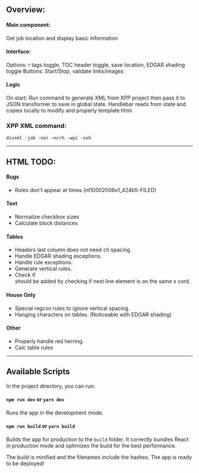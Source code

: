 ## Overview:
#### Main component:
Get job location and display basic information
    
#### Interface:
Options: r tags toggle, TOC header toggle, save location, EDGAR shading toggle
Buttons: Start/Stop, validate links/images

#### Logic
On start: Run command to generate XML from XPP project then pass it to JSON transformer to save in global state. Handlebar reads from state and copies locally to modify and properly template html.

### XPP XML command:
`divxml -job -nol –ncrh -wpi -xsh`

***

## HTML TODO:

#### Bugs
- Rules don't appear at times (nt10002006x1_424b5-FILED)


#### Text
- Normalize checkbox sizes
- Calculate block distances

#### Tables
- Headers last column does not need ch spacing
- Handle EDGAR shading exceptions.
- Handle rule exceptions.
- Generate vertical rules.
- Check if <br> should be added by checking if next line element is on the same x cord.

#### House Only
- Special regcov rules to ignore vertical spacing.
- Hanging characters on tables. (Noticeable with EDGAR shading)

#### Other
- Properly handle red herring.
- Calc table rules

***

## Available Scripts
In the project directory, you can run:

#### `npm run dev` or `yarn dev`
Runs the app in the development mode.

#### `npm run build` or `yarn build`
Builds the app for production to the `build` folder.
It correctly bundles React in production mode and optimizes the build for the best performance.

The build is minified and the filenames include the hashes.
The app is ready to be deployed!

